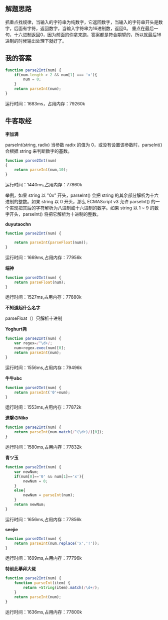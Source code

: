## 解题思路

抓重点找规律，当输入的字符串为纯数字，它返回数字，当输入的字符串开头是数字，后面有字符，返回数字，当输入字符串为16进制数，返回0。
重点在最后一句，十六进制返回0，因为前面的你拿来跑，答案都是符合期望的，所以就最后16进制的时候输出处理下就好了。

## 我的答案

```js
function parse2Int(num) {
    if(num.length > 2 && num[1] === 'x'){
        num = 0;
    }
    return parseInt(num);
}
```
运行时间：1683ms，占用内存：79260k

## 牛客取经

**李加满**

parseInt(string, radix) 当参数 radix 的值为 0，或没有设置该参数时，parseInt() 会根据 string 来判断数字的基数。

```js
function parse2Int(num)
{
    return parseInt(num,10);
}
```
运行时间：1440ms,占用内存：77860k

举例，如果 string 以 "0x" 开头，parseInt() 会把 string 的其余部分解析为十六进制的整数。如果 string 以 0 开头，那么 ECMAScript v3 允许 parseInt() 的一个实现把其后的字符解析为八进制或十六进制的数字。如果 string 以 1 ~ 9 的数字开头，parseInt() 将把它解析为十进制的整数。

**duyutaochn**

```js
function parse2Int(num) {

    return parseInt(parseFloat(num));
}
```
运行时间：1669ms,占用内存：77956k

**端神**

```js
function parse2Int(num) {
    return parseFloat(num);
}
```
运行时间：1527ms,占用内存：77880k

**不知道起什么名字**

parseFloat（）只解析十进制


**Yoghurt尧**

```js
function parse2Int(num) {
    var regex=/^\d+/;
    num=regex.exec(num)[0];
    return parseInt(num);
}
```
运行时间：1556ms,占用内存：79496k

**牛牛abc**

```js
function parse2Int(num) {
    return parseInt('0'+num);
}
```
运行时间：1553ms,占用内存：77872k


**進撃のNiko**

```js
function parse2Int(num) {
    return parseInt(num.match(/^(\d+)/)[0]);
}
```
运行时间：1580ms,占用内存：77832k


**青ツ玉**

```js
function parse2Int(num) {
    var newNum;
    if(num[0]=='0' && num[1]=='x'){
        newNum = 0;
    }
    else{
        newNum = parseInt(num);
    }
    return newNum;
}
```
运行时间：1656ms,占用内存：77856k

**seejie**

```js
function parse2Int(num) {
    return parseInt(num.replace('x','!'));
}
```
运行时间：1699ms,占用内存：77796k

**特前此摹拜大佬**

```js
function parse2Int(num) {
    function parseInt(item) {
        return +String(item).match(/\d+/);
    }
    return parseInt(num);
}
```
运行时间：1636ms,占用内存：77800k


